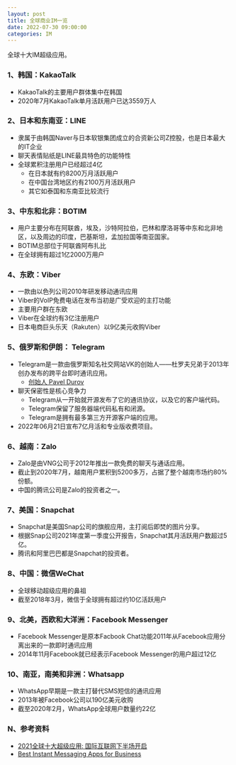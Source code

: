 ```yaml
---
layout: post
title: 全球商业IM一览
date: 2022-07-30 09:00:00
categories: IM
---
```


全球十大IM超级应用。

### 1、韩国：KakaoTalk

- KakaoTalk的主要用户群体集中在韩国
- 2020年7月KakaoTalk单月活跃用户已达3559万人

### 2、日本和东南亚：LINE

- 隶属于由韩国Naver与日本软银集团成立的合资新公司Z控股，也是日本最大的IT企业
- 聊天表情贴纸是LINE最具特色的功能特性
- 全球累积注册用户已经超过4亿
  - 在日本就有约8200万月活跃用户
  - 在中国台湾地区约有2100万月活跃用户
  - 其它如泰国和东南亚比较流行

### 3、中东和北非：BOTIM

- 用户主要分布在阿联酋，埃及，沙特阿拉伯，巴林和摩洛哥等中东和北非地区，以及周边的印度，巴基斯坦，孟加拉国等南亚国家。
- BOTIM总部位于阿联酋阿布扎比
- 在全球拥有超过1亿2000万用户

### 4、东欧：Viber

- 一款由以色列公司2010年研发移动通讯应用
- Viber的VoIP免费电话在发布当初是广受欢迎的主打功能
- 主要用户群在东欧
- Viber在全球约有3亿注册用户
- 日本电商巨头乐天（Rakuten）以9亿美元收购Viber

### 5、俄罗斯和伊朗： Telegram

- Telegram是一款由俄罗斯知名社交网站VK的创始人——杜罗夫兄弟于2013年创办发布的跨平台即时通讯应用。
  - [创始人 Pavel Durov](https://www.businessinsider.com/pavel-durov-telegram-billionaire-russia-instagram-wealth-founder-dubai-lifestyle-2022-3)
- 聊天保密性是核心竞争力
  - Telegram从一开始就开源发布了它的通讯协议，以及它的客户端代码。
  - Telegram保留了服务器端代码私有和闭源。
  - Telegram是拥有最多第三方开源客户端的应用。
- 2022年06月21日宣布7亿月活和专业版收费项目。

### 6、越南：Zalo

- Zalo是由VNG公司于2012年推出一款免费的聊天与通话应用。
- 截止到2020年7月，越南用户累积到5200多万，占据了整个越南市场约80%份额。
- 中国的腾讯公司是Zalo的投资者之一。

### 7、美国：Snapchat

- Snapchat是美国Snap公司的旗舰应用，主打阅后即焚的图片分享。
- 根据Snap公司2021年度第一季度公开报告，Snapchat其月活跃用户数超过5亿。
- 腾讯和阿里巴巴都是Snapchat的投资者。

### 8、中国：微信WeChat

- 全球移动超级应用的鼻祖
- 截至2018年3月，微信于全球拥有超过约10亿活跃用户

### 9、北美，西欧和大洋洲：Facebook Messenger

- Facebook Messenger是原本Facbook Chat功能2011年从Facebook应用分离出来的一款即时通讯应用
- 2014年11月Facebook就已经表示Facebook Messenger的用户超过12亿

### 10、南亚，南美和非洲：Whatsapp

- WhatsApp早期是一款主打替代SMS短信的通讯应用
- 2013年被Facebook公司以190亿美元收购
- 截至2020年2月，WhatsApp全球用户数量约22亿

### N、参考资料

- [2021全球十大超级应用: 国际互联网下半场开启](http://vr.sina.com.cn/2021-06-05/doc-ikqciyzi7834371.shtml)
- [Best Instant Messaging Apps for Business](https://www.brosix.com/blog/instant-messaging-apps/)